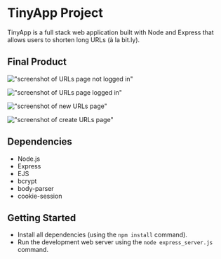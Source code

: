 # TinyApp Project

TinyApp is a full stack web application built with Node and Express that allows users to shorten long URLs (à la bit.ly).

## Final Product

!["screenshot of URLs page not logged in"](https://github.com/pos03142ap/tinyapp/blob/main/docs/urls_not_logged_in.png)

!["screenshot of URLs page logged in"](https://github.com/pos03142ap/tinyapp/blob/main/docs/urls_logged_in.png)

!["screenshot of new URLs page"](https://github.com/pos03142ap/tinyapp/blob/main/docs/new_url.png)

!["screenshot of create URLs page"](https://github.com/pos03142ap/tinyapp/blob/main/docs/create_url.png)
## Dependencies

- Node.js
- Express
- EJS
- bcrypt
- body-parser
- cookie-session

## Getting Started

- Install all dependencies (using the `npm install` command).
- Run the development web server using the `node express_server.js` command.